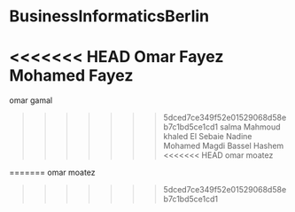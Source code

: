 # BusinessInformaticsBerlin
<<<<<<< HEAD
Omar Fayez Mohamed Fayez 
=======
omar gamal 
>>>>>>> 5dced7ce349f52e01529068d58eb7c1bd5ce1cd1
salma
Mahmoud khaled El Sebaie 
Nadine Mohamed Magdi
Bassel Hashem
<<<<<<< HEAD
omar moatez

=======
omar moatez
>>>>>>> 5dced7ce349f52e01529068d58eb7c1bd5ce1cd1
